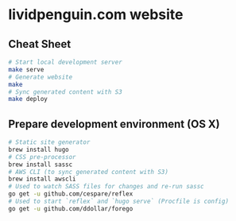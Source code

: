 # lividpenguin.com website

## Cheat Sheet

```bash
# Start local development server
make serve
# Generate website
make
# Sync generated content with S3
make deploy
```

## Prepare development environment (OS X)

```bash
# Static site generator
brew install hugo
# CSS pre-processor
brew install sassc
# AWS CLI (to sync generated content with S3)
brew install awscli
# Used to watch SASS files for changes and re-run sassc
go get -u github.com/cespare/reflex
# Used to start `reflex` and `hugo serve` (Procfile is config)
go get -u github.com/ddollar/forego
```

